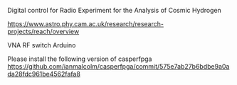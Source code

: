 Digital control for Radio Experiment for the Analysis of Cosmic Hydrogen

https://www.astro.phy.cam.ac.uk/research/research-projects/reach/overview

VNA
RF switch
Arduino

Please install the following version of casperfpga
https://github.com/ianmalcolm/casperfpga/commit/575e7ab27b6bdbe9a0ada28fdc961be4562fafa8
